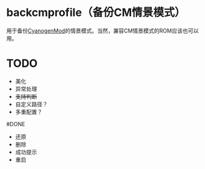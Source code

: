 # backcmprofile（备份CM情景模式）
用于备份[CyanogenMod](http://www.cyanogenmod.org/)的情景模式。当然，兼容CM情景模式的ROM应该也可以用。

# TODO
- 美化
- 异常处理
- ~~支持判断~~
- 自定义路径？
- 多重配置？

#DONE
- 还原
- 删除
- 成功提示
- 重启